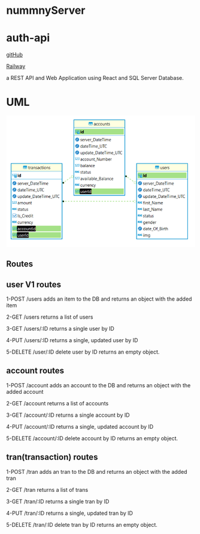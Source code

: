 # nummnyServer
# auth-api
[gitHub](https://github.com/alsatarysamah/nummnyServer)

[Railway](https://mstart.up.railway.app/)

a REST API and Web Application using React and SQL Server Database.

# UML
![](./ER.png)




## Routes



## user V1 routes

1-POST /users adds an item to the DB and returns an object with the added item

2-GET /users returns a list of users

3-GET /users/:ID returns a single user by ID

4-PUT /users/:ID returns a single, updated user by ID

5-DELETE /user/:ID delete user by ID  returns an empty object. 

## account routes

1-POST /account  adds an account to the DB and returns an object with the added account

2-GET /account  returns a list of accounts

3-GET /account/:ID  returns a single account by ID

4-PUT /account/:ID  returns a single, updated account by ID

5-DELETE /account/:ID delete account by ID  returns an empty object. 

## tran(transaction) routes

1-POST /tran  adds an tran to the DB and returns an object with the added tran

2-GET /tran  returns a list of trans

3-GET /tran/:ID  returns a single tran by ID

4-PUT /tran/:ID  returns a single, updated tran by ID

5-DELETE /tran/:ID delete tran by ID  returns an empty object. 

